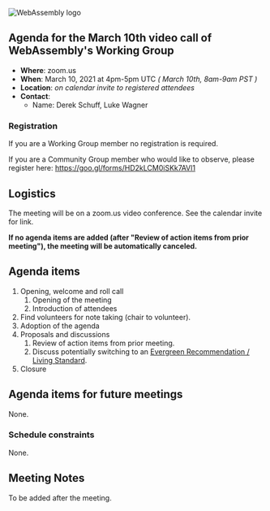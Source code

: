 ![WebAssembly logo](/images/WebAssembly.png)

## Agenda for the March 10th video call of WebAssembly's Working Group

- **Where**: zoom.us
- **When**: March 10, 2021 at 4pm-5pm UTC *( March 10th, 8am-9am PST )*
- **Location**: *on calendar invite to registered attendees*
- **Contact**:
    - Name: Derek Schuff, Luke Wagner

### Registration

If you are a Working Group member no registration is required.

If you are a Community Group member who would like to observe, please register here: https://goo.gl/forms/HD2kLCM0iSKk7AVl1

## Logistics

The meeting will be on a zoom.us video conference.
See the calendar invite for link.

**If no agenda items are added (after "Review of action items from prior meeting"),
the meeting will be automatically canceled.**

## Agenda items

1. Opening, welcome and roll call
    1. Opening of the meeting
    1. Introduction of attendees
1. Find volunteers for note taking (chair to volunteer).
1. Adoption of the agenda
1. Proposals and discussions
    1. Review of action items from prior meeting.
    1. Discuss potentially switching to an [Evergreen Recommendation / Living Standard](https://www.w3.org/wiki/Evergreen_Standards).
1. Closure

## Agenda items for future meetings

None.

### Schedule constraints

None.

## Meeting Notes

To be added after the meeting.

